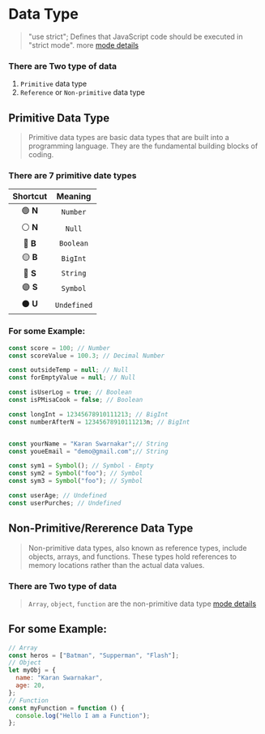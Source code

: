
# Data Type

> "use strict"; Defines that JavaScript code should be executed in "strict mode". more [mode details](https://www.w3schools.com/js/js_strict.asp)

### There are Two type of data

1. `Primitive` data type
2. `Reference` or `Non-primitive` data type

## Primitive Data Type

> Primitive data types are basic data types that are built into a programming language. They are the fundamental building blocks of coding.

### There are 7 primitive date types

| Shortcut |   Meaning   |
| :------: | :---------: |
| 🟢 **N** |  `Number`   |
| ⚪ **N** |   `Null`    |
| 🔵 **B** |  `Boolean`  |
| 🟡 **B** |  `BigInt`   |
| 🔴 **S** |  `String`   |
| 🟣 **S** |  `Symbol`   |
| ⚫ **U** | `Undefined` |

### For some Example:

```javascript
const score = 100; // Number
const scoreValue = 100.3; // Decimal Number

const outsideTemp = null; // Null
const forEmptyValue = null; // Null

const isUserLog = true; // Boolean
const isPMisaCook = false; // Boolean

const longInt = 12345678910111213; // BigInt
const numberAfterN = 12345678910111213n; // BigInt


const yourName = "Karan Swarnakar";// String
const youeEmail = "demo@gmail.com";// String

const sym1 = Symbol(); // Symbol - Empty
const sym2 = Symbol("foo"); // Symbol
const sym3 = Symbol("foo"); // Symbol

const userAge; // Undefined
const userPurches; // Undefined
```

## Non-Primitive/Rererence Data Type

> Non-primitive data types, also known as reference types, include objects, arrays, and functions. These types hold references to memory locations rather than the actual data values.

### There are Two type of data

> `Array`, `object`, `function` are the non-primitive data type [mode details](https://262.ecma-international.org/5.1/#sec-11.4.3)

## For some Example:

```javascript
// Array
const heros = ["Batman", "Supperman", "Flash"];
// Object
let myObj = {
  name: "Karan Swarnakar",
  age: 20,
};
// Function
const myFunction = function () {
  console.log("Hello I am a Function");
};
```
